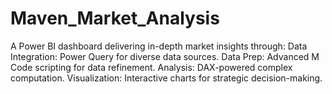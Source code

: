 # Maven_Market_Analysis
A Power BI dashboard delivering in-depth market insights through: Data Integration: Power Query for diverse data sources. Data Prep: Advanced M Code scripting for data refinement. Analysis: DAX-powered complex computation. Visualization: Interactive charts for strategic decision-making.
